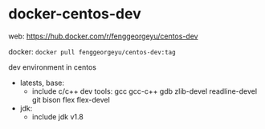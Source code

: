 # docker-centos-dev

web: https://hub.docker.com/r/fenggeorgeyu/centos-dev

docker: `docker pull fenggeorgeyu/centos-dev:tag`

dev environment in centos 

* latests, base:
	- include c/c++ dev tools: gcc gcc-c++ gdb zlib-devel readline-devel git bison flex flex-devel
* jdk:
	- include jdk v1.8


